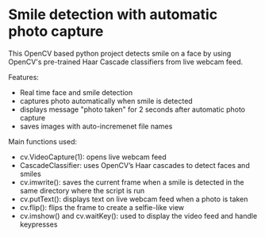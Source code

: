 # Smile detection with automatic photo capture

This OpenCV based python project detects smile on a face by using OpenCV's pre-trained Haar Cascade classifiers from live webcam feed. 

Features:

- Real time face and smile detection
- captures photo automatically when smile is detected
- displays message "photo taken" for 2 seconds after automatic photo capture
- saves images with auto-incremenet file names

Main functions used:

- cv.VideoCapture(1): opens live webcam feed
- CascadeClassifier: uses OpenCV’s Haar cascades to detect faces and smiles
- cv.imwrite(): saves the current frame when a smile is detected in the same directory where the script is run
- cv.putText(): displays text on live webcam feed when a photo is taken
- cv.flip(): flips the frame to create a selfie-like view
- cv.imshow() and cv.waitKey(): used to display the video feed and handle keypresses
